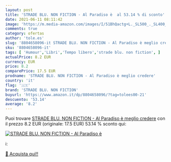 ```yaml
---
layout: post
title: 'STRADE BLU. NON FICTION - Al Paradiso è  al 53.14 % di sconto'
date: 2021-06-11 08:11:42
image: 'https://m.media-amazon.com/images/I/51BhQactg+L._SL500_._SL400_.jpg'
comments: true
category: ofertas
author: 'tole.es'
slug: '8804658096-it STRADE BLU. NON FICTION - Al Paradiso è meglio credere'
sku: '8804658096-it'
tags: [ 'Humour','Libri','Tempo libero','strade blu. non fiction', ]
actualPrice: 8.2 EUR
currency: EUR
price: 8.2
comparePrice: 17.5 EUR
prodname: 'STRADE BLU. NON FICTION - Al Paradiso è meglio credere'
country: 'it'
flag: '🇮🇹'
brand: 'STRADE BLU. NON FICTION'
buyurl: 'https://www.amazon.it/dp/8804658096/?tag=tolees00-21'
descuento: '53.14'
average: '8.2'
---
```


Puoi trovare [STRADE BLU. NON FICTION - Al Paradiso è meglio credere](https://www.amazon.it/dp/8804658096/?tag=tolees00-21) con il prezzo 8.2 EUR (originale: 17.5 EUR) 53.14 % sconto qui:

[![STRADE BLU. NON FICTION - Al Paradiso è ](https://m.media-amazon.com/images/I/51BhQactg+L._SL500_._SL400_.jpg)](https://www.amazon.it/dp/8804658096/?tag=tolees00-21)

ℹ️:


[🛒 Acquista qui!!](https://www.amazon.it/dp/8804658096/?tag=tolees00-21)
